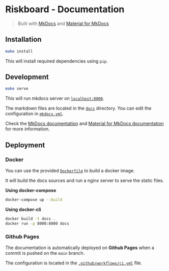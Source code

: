 # Riskboard - Documentation

> Built with [MkDocs](https://mkdocs.org) and [Material for MkDocs](https://squidfunk.github.io/mkdocs-material/)

## Installation

```bash
make install
```

This will install required dependencies using `pip`.

## Development

```bash
make serve
```

This will run mkdocs server on [`localhost:8000`](http://localhost:8000).

The markdown files are located in the [`docs`](./docs/) directory.
You can edit the configuration in [`mkdocs.yml`](./mkdocs.yml).

Check the [MkDocs documentation](https://www.mkdocs.org/) and [Material for MkDocs documentation](https://squidfunk.github.io/mkdocs-material/reference/) for more information.

## Deployment

### Docker

You can use the provided [`Dockerfile`](./Dockerfile) to build a docker image.

It will build the docs sources and run a nginx server to serve the static files.

**Using docker-compose**

```bash
docker-compose up --build
```

**Using docker-cli**

```bash
docker build -t docs .
docker run -p 8000:8000 docs
```

### Github Pages

The documentation is automatically deployed on __Github Pages__ when a commit is pushed on the `main` branch.

The configuration is located in the [`.github/workflows/ci.yml`](./.github/workflows/ci.yml) file.
